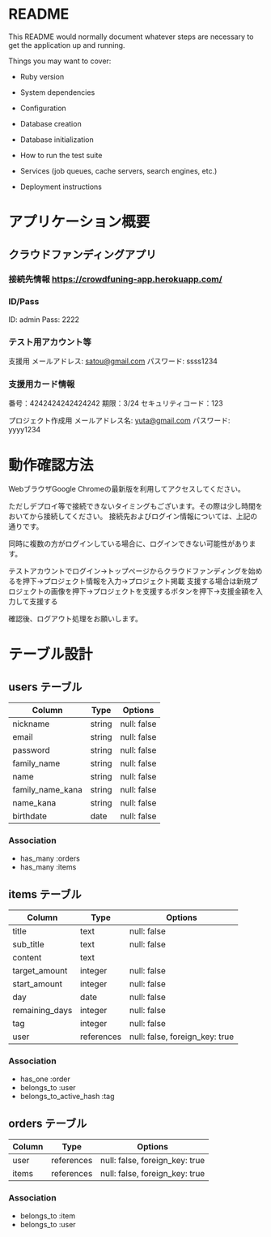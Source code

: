 # README

This README would normally document whatever steps are necessary to get the
application up and running.

Things you may want to cover:

* Ruby version

* System dependencies

* Configuration

* Database creation

* Database initialization

* How to run the test suite

* Services (job queues, cache servers, search engines, etc.)

* Deployment instructions



# アプリケーション概要

## クラウドファンディングアプリ

### 接続先情報 https://crowdfuning-app.herokuapp.com/

### ID/Pass
 ID: admin
Pass: 2222

### テスト用アカウント等
支援用
メールアドレス: satou@gmail.com
パスワード: ssss1234

### 支援用カード情報
番号：4242424242424242
期限：3/24
セキュリティコード：123

プロジェクト作成用
メールアドレス名: yuta@gmail.com
パスワード: yyyy1234



# 動作確認方法
WebブラウザGoogle Chromeの最新版を利用してアクセスしてください。

ただしデプロイ等で接続できないタイミングもございます。その際は少し時間をおいてから接続してください。
接続先およびログイン情報については、上記の通りです。

同時に複数の方がログインしている場合に、ログインできない可能性があります。

テストアカウントでログイン→トップページからクラウドファンディングを始めるを押下→プロジェクト情報を入力→プロジェクト掲載
支援する場合は新規プロジェクトの画像を押下→プロジェクトを支援するボタンを押下→支援金額を入力して支援する

確認後、ログアウト処理をお願いします。




# テーブル設計

## users テーブル

| Column            | Type   | Options     |
| ----------------- | ------ | ----------- |
| nickname          | string | null: false |
| email             | string | null: false |
| password          | string | null: false |
| family_name       | string | null: false |
| name              | string | null: false |
| family_name_kana  | string | null: false |
| name_kana         | string | null: false |
| birthdate         | date   | null: false |


### Association

- has_many :orders
- has_many :items

## items テーブル

| Column                  | Type       | Options                        |
| ----------------------- | ---------- | ------------------------------ |
| title                   | text       | null: false                    |
| sub_title               | text       | null: false                    |
| content                 | text       |                                |
| target_amount           | integer    | null: false                    |
| start_amount            | integer    | null: false                    |
| day                     | date       | null: false                    |
| remaining_days          | integer    | null: false                    |
| tag                     | integer    | null: false                    |
| user                    | references | null: false, foreign_key: true |

### Association

- has_one :order
- belongs_to :user
- belongs_to_active_hash :tag


## orders テーブル

| Column  | Type       | Options                        |
| ------- | ---------- | ------------------------------ |
| user    | references | null: false, foreign_key: true |
| items   | references | null: false, foreign_key: true |

### Association

- belongs_to :item
- belongs_to :user


